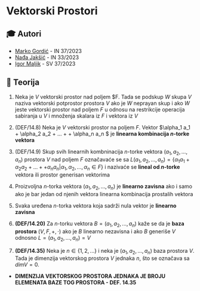 # Vektorski Prostori

## 🎓 Autori

- [Marko Gordić](https://github.com/MarkoGordic) - IN 37/2023
- [Nađa Jakšić](https://github.com/nadjaaaj) - IN 33/2023
- [Igor Maljik](https://github.com/IgorMaljik) - SV 37/2023

## 📜 Teorija

1. Neka je $V$ vektorski prostor nad poljem $F. Tada se podskup $W$ skupa $V$ naziva vektorski potprostor prostora $V$ ako je $W$ neprayan skup i ako $W$ jeste vektorski prostor nad poljem $F$ u odnosu na restrikcije operacija sabiranja u $V$ i množenja skalara iz $F$ i vektora iz $V$

2. (DEF/14.8) Neka je $V$ vektorski prostor na poljem $F$. Vektor $\alpha_1 a_1 + \alpha_2 a_2 + ... + + \alpha_n a_n $ je **linearna kombinacija $n$-torke vektora**

3. (DEF/14.9) Skup svih linearnih kombninacija $n$-torke vektora $(a_1,a_2,...,a_n)$ prostora $V$ nad poljem $F$ označavaće se sa $L(a_1,a_2,...,a_n) = \{\alpha_1 a_1 + \alpha_2 a_2 + ... + + \alpha_n a_n|\alpha_1,\alpha_2,...,\alpha_n \in F\}$ i nazivaće se **lineal od $n$-torke** vektora ili prostor generisan vektorima

4. Proizvoljna $n$-torka vektora $(a_1,a_2,...,a_n)$ je **linearno zavisna** ako i samo ako je bar jedan od njenih vektora linearna kombinacija prostalih vektora

5. Svaka uređena $n$-torka vektora koja sadrži nula vektor je **linearno zavisna**

6. **(DEF/14.20)** Za $n$-torku vektora $B = (a_1,a_2,...,a_n)$ kaže se da je **baza prostora** $(V,F,+,\cdot)$ ako je $B$ linearno nezavisna i ako $B$ generiše $V$ odnosno $L=(a_1,a_2,...,a_n) = V$

7. **(DEF/14.35)** Neka je $n \in \{1,2,...\}$ i neka je $(a_1,a_2,...,a_n)$ baza prostora $V$. Tada je dimenzija vektorskog prostora $V$ jednaka $n$, što se označava sa $dimV=0$.

- **DIMENZIJA VEKTORSKOG PROSTORA JEDNAKA JE BROJU ELEMENATA BAZE TOG PROSTORA - DEF. 14.35**

